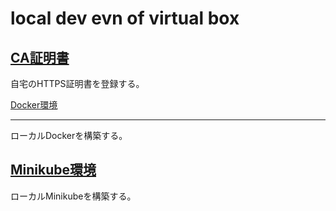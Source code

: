 local dev evn of virtual box
=================

[CA証明書](/centos7-httpd-with-https)
------------

自宅のHTTPS証明書を登録する。

[Docker環境](/centos7-docker-ce)

------------
ローカルDockerを構築する。

[Minikube環境](/centos7-minikube)
------------

ローカルMinikubeを構築する。
